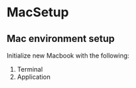 # MacSetup
## Mac environment setup

Initialize new Macbook with the following:

1. Terminal
2. Application
